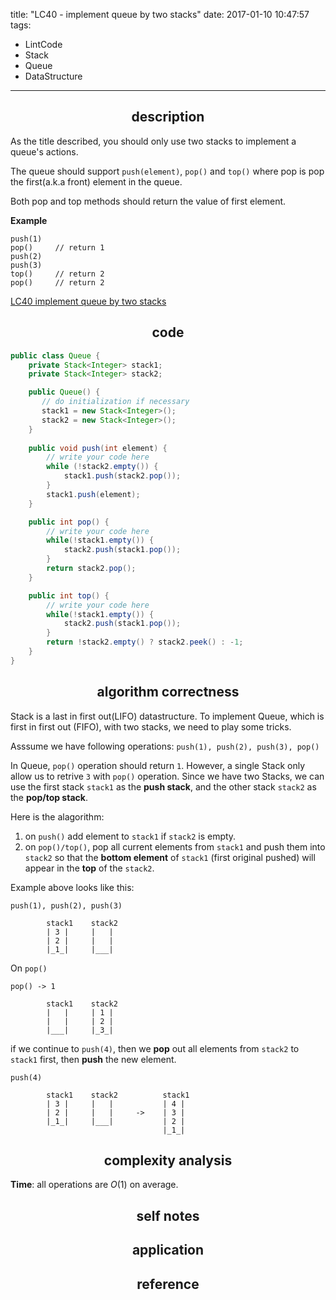 title: "LC40 - implement queue by two stacks"
date: 2017-01-10 10:47:57
tags:
- LintCode
- Stack
- Queue
- DataStructure
---


## <center> description </center>

As the title described, you should only use two stacks to implement a queue's actions.

The queue should support `push(element)`, `pop()` and `top()` where pop is pop the first(a.k.a front) element in the queue.

Both pop and top methods should return the value of first element.

**Example**

```
push(1)
pop()     // return 1
push(2)
push(3)
top()     // return 2
pop()     // return 2
```

[LC40 implement queue by two stacks](http://www.lintcode.com/en/problem/implement-queue-by-two-stacks/)  

## <center> code </center>

```java
public class Queue {
    private Stack<Integer> stack1;
    private Stack<Integer> stack2;

    public Queue() {
       // do initialization if necessary
       stack1 = new Stack<Integer>();
       stack2 = new Stack<Integer>();
    }
    
    public void push(int element) {
        // write your code here
        while (!stack2.empty()) {
            stack1.push(stack2.pop());
        }
        stack1.push(element);
    }

    public int pop() {
        // write your code here
        while(!stack1.empty()) {
            stack2.push(stack1.pop());
        }
        return stack2.pop();
    }

    public int top() {
        // write your code here
        while(!stack1.empty()) {
            stack2.push(stack1.pop());
        }
        return !stack2.empty() ? stack2.peek() : -1;
    }
}
```

<!--more-->

## <center> algorithm correctness </center>
Stack is a last in first out(LIFO) datastructure. To implement Queue, which is first in first out (FIFO), with two stacks, we need to play some tricks.  

Asssume we have following operations: `push(1), push(2), push(3), pop()`

In Queue, `pop()` operation should return `1`. However, a single Stack only allow us to retrive `3` with `pop()` operation. Since we have two Stacks, we can use the first stack `stack1` as the **push stack**, and the other stack `stack2` as the **pop/top stack**. 

Here is the alagorithm:  
1. on `push()` add element to `stack1` if `stack2` is empty.  
2. on `pop()/top()`, pop all current elements from `stack1` and push them into `stack2` so that the **bottom element** of `stack1` (first original pushed) will appear in the **top** of the `stack2`.  

Example above looks like this:
  
```
push(1), push(2), push(3)

		stack1    stack2
		| 3 |     |   |
		| 2 |     |   |
		|_1_|     |___|

```
On `pop()`

```
pop() -> 1

		stack1    stack2
		|   |     | 1 |
		|   |     | 2 |
		|___|     |_3_|

```

if we continue to `push(4)`, then we **pop** out all elements from `stack2` to `stack1` first, then **push** the new element.

```
push(4)

		stack1    stack2          stack1
		| 3 |     |   |           | 4 |
		| 2 |     |   |     ->    | 3 |
		|_1_|     |___|           | 2 |
		                          |_1_|
```

## <center> complexity analysis </center>

**Time**: all operations are $O(1)$ on average.  


## <center> self notes </center>
## <center> application </center>
## <center> reference </center>

